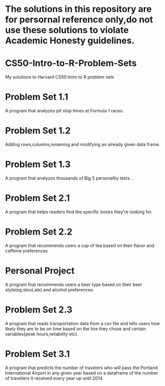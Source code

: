 # The solutions in this repository are for persornal reference only,do not use these solutions to violate Academic Honesty guidelines.

# CS50-Intro-to-R-Problem-Sets
My solutions to Harvard CS50:Intro to R problem sets

# Problem Set 1.1
A program that analyzes pit stop times at Formula 1 races.

# Problem Set 1.2
Adding rows,columns,renaming and modifying an already given data frame.

# Problem Set 1.3
A program that analyzes thousands of Big 5 personality tests.
.
# Problem Set 2.1
A program that helps readers find the specific books they're looking for.

# Problem Set 2.2
A program that recommends users a cup of tea based on their flavor and caffeine preferences

# Personal Project
A program that recommends users a beer type based on their beer style(eg.stout,ale) and alcohol preferences. 

# Problem Set 2.3
A program that reads transportation data from a csv file and tells users how likely they are to be on time based on the line they chose and certain variables(peak hours,reliability etc).

# Problem Set 3.1
A program that predicts the number of travelers who will pass the Portland International Airport in any given year based on a dataframe of the number of travellers it received every year up until 2014.

